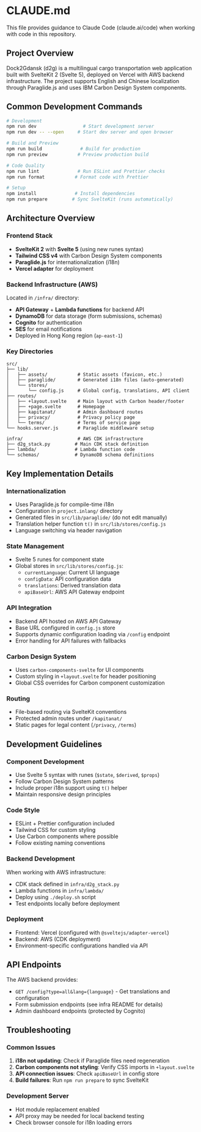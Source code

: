 # CLAUDE.md

This file provides guidance to Claude Code (claude.ai/code) when working with code in this repository.

## Project Overview

Dock2Gdansk (d2g) is a multilingual cargo transportation web application built with SvelteKit 2 (Svelte 5), deployed on Vercel with AWS backend infrastructure. The project supports English and Chinese localization through Paraglide.js and uses IBM Carbon Design System components.

## Common Development Commands

```bash
# Development
npm run dev                 # Start development server
npm run dev -- --open     # Start dev server and open browser

# Build and Preview
npm run build              # Build for production
npm run preview           # Preview production build

# Code Quality
npm run lint              # Run ESLint and Prettier checks
npm run format           # Format code with Prettier

# Setup
npm install              # Install dependencies
npm run prepare         # Sync SvelteKit (runs automatically)
```

## Architecture Overview

### Frontend Stack
- **SvelteKit 2** with **Svelte 5** (using new runes syntax)
- **Tailwind CSS v4** with Carbon Design System components
- **Paraglide.js** for internationalization (i18n)
- **Vercel adapter** for deployment

### Backend Infrastructure (AWS)
Located in `/infra/` directory:
- **API Gateway** + **Lambda functions** for backend API
- **DynamoDB** for data storage (form submissions, schemas)
- **Cognito** for authentication
- **SES** for email notifications
- Deployed in Hong Kong region (`ap-east-1`)

### Key Directories
```
src/
├── lib/
│   ├── assets/           # Static assets (favicon, etc.)
│   ├── paraglide/        # Generated i18n files (auto-generated)
│   └── stores/
│       └── config.js     # Global config, translations, API client
├── routes/
│   ├── +layout.svelte    # Main layout with Carbon header/footer
│   ├── +page.svelte      # Homepage
│   ├── kapitanat/        # Admin dashboard routes
│   ├── privacy/          # Privacy policy page
│   └── terms/            # Terms of service page
└── hooks.server.js       # Paraglide middleware setup

infra/                    # AWS CDK infrastructure
├── d2g_stack.py         # Main CDK stack definition
├── lambda/              # Lambda function code
└── schemas/             # DynamoDB schema definitions
```

## Key Implementation Details

### Internationalization
- Uses Paraglide.js for compile-time i18n
- Configuration in `project.inlang/` directory
- Generated files in `src/lib/paraglide/` (do not edit manually)
- Translation helper function `t()` in `src/lib/stores/config.js`
- Language switching via header navigation

### State Management
- Svelte 5 runes for component state
- Global stores in `src/lib/stores/config.js`:
  - `currentLanguage`: Current UI language
  - `configData`: API configuration data
  - `translations`: Derived translation data
  - `apiBaseUrl`: AWS API Gateway endpoint

### API Integration
- Backend API hosted on AWS API Gateway
- Base URL configured in `config.js` store
- Supports dynamic configuration loading via `/config` endpoint
- Error handling for API failures with fallbacks

### Carbon Design System
- Uses `carbon-components-svelte` for UI components
- Custom styling in `+layout.svelte` for header positioning
- Global CSS overrides for Carbon component customization

### Routing
- File-based routing via SvelteKit conventions
- Protected admin routes under `/kapitanat/`
- Static pages for legal content (`/privacy`, `/terms`)

## Development Guidelines

### Component Development
- Use Svelte 5 syntax with runes (`$state`, `$derived`, `$props`)
- Follow Carbon Design System patterns
- Include proper i18n support using `t()` helper
- Maintain responsive design principles

### Code Style
- ESLint + Prettier configuration included
- Tailwind CSS for custom styling
- Use Carbon components where possible
- Follow existing naming conventions

### Backend Development
When working with AWS infrastructure:
- CDK stack defined in `infra/d2g_stack.py`
- Lambda functions in `infra/lambda/`
- Deploy using `./deploy.sh` script
- Test endpoints locally before deployment

### Deployment
- Frontend: Vercel (configured with `@sveltejs/adapter-vercel`)
- Backend: AWS (CDK deployment)
- Environment-specific configurations handled via API

## API Endpoints

The AWS backend provides:
- `GET /config?type=all&lang={language}` - Get translations and configuration
- Form submission endpoints (see infra README for details)
- Admin dashboard endpoints (protected by Cognito)

## Troubleshooting

### Common Issues
1. **i18n not updating**: Check if Paraglide files need regeneration
2. **Carbon components not styling**: Verify CSS imports in `+layout.svelte`
3. **API connection issues**: Check `apiBaseUrl` in config store
4. **Build failures**: Run `npm run prepare` to sync SvelteKit

### Development Server
- Hot module replacement enabled
- API proxy may be needed for local backend testing
- Check browser console for i18n loading errors